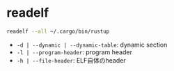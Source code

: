 # readelf

```sh
readelf --all ~/.cargo/bin/rustup
```

* `-d | --dynamic | --dynamic-table`: dynamic section
* `-l | --program-header`: program header
* `-h | --file-header`: ELF自体のheader
  


